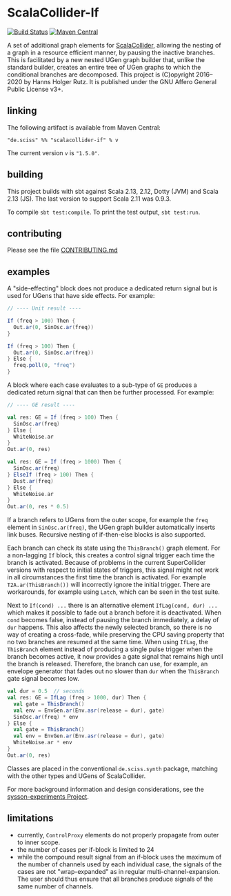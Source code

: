 # ScalaCollider-If

[![Build Status](https://travis-ci.org/Sciss/ScalaCollider-If.svg?branch=main)](https://travis-ci.org/Sciss/ScalaCollider-If)
[![Maven Central](https://maven-badges.herokuapp.com/maven-central/de.sciss/scalacollider-if_2.13/badge.svg)](https://maven-badges.herokuapp.com/maven-central/de.sciss/scalacollider-if_2.13)

A set of additional graph elements for [ScalaCollider](https://github.com/Sciss/ScalaCollider),
allowing the nesting of a graph in a resource efficient manner, by pausing the inactive branches.
This is facilitated by a new nested UGen graph builder that, unlike the standard builder, creates
an entire tree of UGen graphs to which the conditional branches are decomposed.
This project is (C)opyright 2016&ndash;2020 by Hanns Holger Rutz.
It is published under the GNU Affero General Public License v3+.

## linking

The following artifact is available from Maven Central:

    "de.sciss" %% "scalacollider-if" % v

The current version `v` is `"1.5.0"`.

## building

This project builds with sbt against Scala 2.13, 2.12, Dotty (JVM) and Scala 2.13 (JS).
The last version to support Scala 2.11 was 0.9.3.

To compile `sbt test:compile`. To print the test output, `sbt test:run`.

## contributing

Please see the file [CONTRIBUTING.md](CONTRIBUTING.md)

## examples

A "side-effecting" block does not produce a dedicated return signal
but is used for UGens that have side effects. For example:

```scala
// ---- Unit result ----

If (freq > 100) Then {
  Out.ar(0, SinOsc.ar(freq))
}

If (freq > 100) Then {
  Out.ar(0, SinOsc.ar(freq))
} Else {
  freq.poll(0, "freq")
}
```

A block where each case evaluates to a sub-type of `GE` produces
a dedicated return signal that can then be further processed.
For example:

```scala
// ---- GE result ----

val res: GE = If (freq > 100) Then {
  SinOsc.ar(freq)
} Else {
  WhiteNoise.ar
}
Out.ar(0, res)

val res: GE = If (freq > 1000) Then {
  SinOsc.ar(freq)
} ElseIf (freq > 100) Then {
  Dust.ar(freq)
} Else {
  WhiteNoise.ar
}
Out.ar(0, res * 0.5)
```

If a branch refers to UGens from the outer scope, for example the
`freq` element in `SinOsc.ar(freq)`, the UGen graph builder automatically
inserts link buses. Recursive nesting of if-then-else blocks is also
supported.

Each branch can check its state using the `ThisBranch()` graph element.
For a non-lagging `If` block, this creates a control signal trigger
each time the branch is activated. Because of problems in the current
SuperCollider versions with respect to initial states of triggers, this
signal might not work in all circumstances the first time the branch
is activated. For example `T2A.ar(ThisBranch())` will incorrectly
ignore the initial trigger. There are workarounds, for example using
`Latch`, which can be seen in the test suite.

Next to `If(cond) ...` there is an alternative element
`IfLag(cond, dur) ...` which makes it possible to fade out a branch
before it is deactivated. When `cond` becomes false, instead of pausing
the branch immediately, a delay of `dur` happens. This also affects
the newly selected branch, so there is no way of creating a cross-fade,
while preserving the CPU saving property that no two branches are
resumed at the same time. When using `IfLag`, the `ThisBranch` element
instead of producing a single pulse trigger when the branch becomes
active, it now provides a gate signal that remains high until the
branch is released. Therefore, the branch can use, for example, an
envelope generator that fades out no slower than `dur` when the
`ThisBranch` gate signal becomes low.

```scala
val dur = 0.5  // seconds
val res: GE = IfLag (freq > 1000, dur) Then {
  val gate = ThisBranch()
  val env = EnvGen.ar(Env.asr(release = dur), gate)
  SinOsc.ar(freq) * env
} Else {
  val gate = ThisBranch()
  val env = EnvGen.ar(Env.asr(release = dur), gate)
  WhiteNoise.ar * env
}
Out.ar(0, res)
```

Classes are placed in the conventional `de.sciss.synth` package,
matching with the other types and UGens of ScalaCollider.

For more background information and design considerations,
see the [sysson-experiments Project](https://github.com/iem-projects/sysson-experiments/releases/tag/if-then-else).

## limitations

- currently, `ControlProxy` elements do not properly propagate from
  outer to inner scope.
- the number of cases per if-block is limited to 24
- while the compound result signal from an if-block uses the
  maximum of the number of channels used by each individual case,
  the signals of the cases are not "wrap-expanded" as in regular
  multi-channel-expansion. The user should thus ensure that all
  branches produce signals of the same number of channels.
